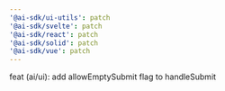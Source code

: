 ```yaml
---
'@ai-sdk/ui-utils': patch
'@ai-sdk/svelte': patch
'@ai-sdk/react': patch
'@ai-sdk/solid': patch
'@ai-sdk/vue': patch
---
```


feat (ai/ui): add allowEmptySubmit flag to handleSubmit
